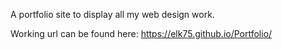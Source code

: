 A portfolio site to display all my web design work.

Working url can be found here: https://elk75.github.io/Portfolio/